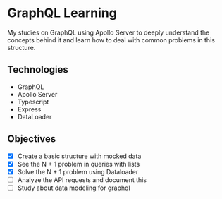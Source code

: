 # GraphQL Learning

My studies on GraphQL using Apollo Server to deeply understand the concepts behind it and learn how to deal with common problems in this structure.

## Technologies

- GraphQL
- Apollo Server
- Typescript
- Express
- DataLoader

## Objectives

- [x] Create a basic structure with mocked data
- [x] See the N + 1 problem in queries with lists
- [x] Solve the N + 1 problem using Dataloader
- [ ] Analyze the API requests and document this
- [ ] Study about data modeling for graphql
